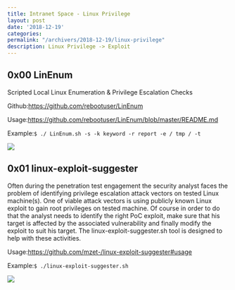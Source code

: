 ```yaml
---
title: Intranet Space - Linux Privilege
layout: post
date: '2018-12-19'
categories: 
permalink: "/archivers/2018-12-19/linux-privilege"
description: Linux Privilege -> Exploit
---
```


## 0x00 LinEnum


Scripted Local Linux Enumeration & Privilege Escalation Checks

Github:https://github.com/rebootuser/LinEnum

Usage:https://github.com/rebootuser/LinEnum/blob/master/README.md


Example:`$ ./ LinEnum.sh -s -k keyword -r report -e / tmp / -t`

![](http://rvn0xsy.oss-cn-shanghai.aliyuncs.com/2018-12-19/0x03.png)

## 0x01 linux-exploit-suggester

Often during the penetration test engagement the security analyst faces the problem of identifying privilege escalation attack vectors on tested Linux machine(s). One of viable attack vectors is using publicly known Linux exploit to gain root privileges on tested machine. Of course in order to do that the analyst needs to identify the right PoC exploit, make sure that his target is affected by the associated vulnerability and finally modify the exploit to suit his target. The linux-exploit-suggester.sh tool is designed to help with these activities.


Usage:https://github.com/mzet-/linux-exploit-suggester#usage

Example:`$ ./linux-exploit-suggester.sh`

![](http://rvn0xsy.oss-cn-shanghai.aliyuncs.com/2018-12-19/0x04.png)

